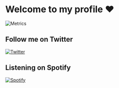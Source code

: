 # Welcome to my profile ❤️
![Metrics](https://metrics.lecoq.io/diablo?template=classic&languages=1&achievements=1&languages.limit=8&languages.sections=most-used&languages.colors=github&languages.threshold=0%25&languages.indepth=false&languages.recent.load=300&languages.recent.days=14&achievements.threshold=C&achievements.secrets=true&achievements.limit=0&config.timezone=Europe%2FLisbon)

## Follow me on Twitter
[![Twitter](https://img.shields.io/twitter/follow/DiabloTheDev?color=1DA1F2&logo=twitter&style=for-the-badge)](https://twitter.com/intent/follow?original_referer=https%3A%2F%2Fgithub.com%2Fmgrein&screen_name=DiabloTheDev)

## Listening on Spotify
[![Spotify](https://github.lunabot.net/api/spotify)](https://open.spotify.com/user/6qxpsq23kf2b831sl2rhsv6jv)
